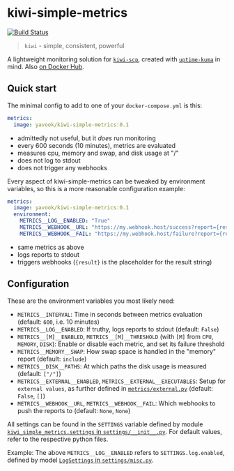 # kiwi-simple-metrics

[![Build Status](https://github.drone.yavook.de/api/badges/yavook/kiwi-simple-metrics/status.svg)](https://github.drone.yavook.de/yavook/kiwi-simple-metrics)

> `kiwi` - simple, consistent, powerful

A lightweight monitoring solution for [`kiwi-scp`](https://github.com/yavook/kiwi-scp), created with [`uptime-kuma`](https://github.com/louislam/uptime-kuma) in mind. Also [on Docker Hub](https://hub.docker.com/r/yavook/kiwi-simple-metrics).

## Quick start

The minimal config to add to one of your `docker-compose.yml` is this:

```yaml
metrics:
  image: yavook/kiwi-simple-metrics:0.1
```

- admittedly not useful, but it *does* run monitoring
- every 600 seconds (10 minutes), metrics are evaluated
- measures cpu, memory and swap, and disk usage at "/"
- does not log to stdout
- does not trigger any webhooks

Every aspect of kiwi-simple-metrics can be tweaked by environment variables, so this is a more reasonable configuration example:

```yaml
metrics:
  image: yavook/kiwi-simple-metrics:0.1
  environment:
    METRICS__LOG__ENABLED: "True"
    METRICS__WEBHOOK__URL: "https://my.webhook.host/success?report={result}"
    METRICS__WEBHOOK__FAIL: "https://my.webhook.host/failure?report={result}"
```

- same metrics as above
- logs reports to stdout
- triggers webhooks (`{result}` is the placeholder for the result string)

## Configuration

These are the environment variables you most likely need:

- `METRICS__INTERVAL`: Time in seconds between metrics evaluation (default: `600`, i.e. 10 minutes)
- `METRICS__LOG__ENABLED`: If truthy, logs reports to stdout (default: `False`)
- `METRICS__[M]__ENABLED`, `METRICS__[M]__THRESHOLD` (with `[M]` from `CPU`, `MEMORY`, `DISK`): Enable or disable each metric, and set its failure threshold
- `METRICS__MEMORY__SWAP`: How swap space is handled in the "memory" report (default: `include`)
- `METRICS__DISK__PATHS`: At which paths the disk usage is measured (default: `["/"]`)
- `METRICS__EXTERNAL__ENABLED`, `METRICS__EXTERNAL__EXECUTABLES`: Setup for `external values`, as further defined in [`metrics/external.py`](./kiwi_simple_metrics/metrics/external.py) (default: `False`, `[]`)
- `METRICS__WEBHOOK__URL`, `METRICS__WEBHOOK__FAIL`: Which webhooks to push the reports to (default: `None`, `None`)

All settings can be found in the `SETTINGS` variable defined by module [`kiwi_simple_metrics.settings` in `settings/__init__.py`](./kiwi_simple_metrics/settings/__init__.py). For default values, refer to the respective python files.

Example: The above `METRICS__LOG__ENABLED` refers to `SETTINGS.log.enabled`, defined by model [`LogSettings` in `settings/misc.py`](./kiwi_simple_metrics/settings/misc.py).
